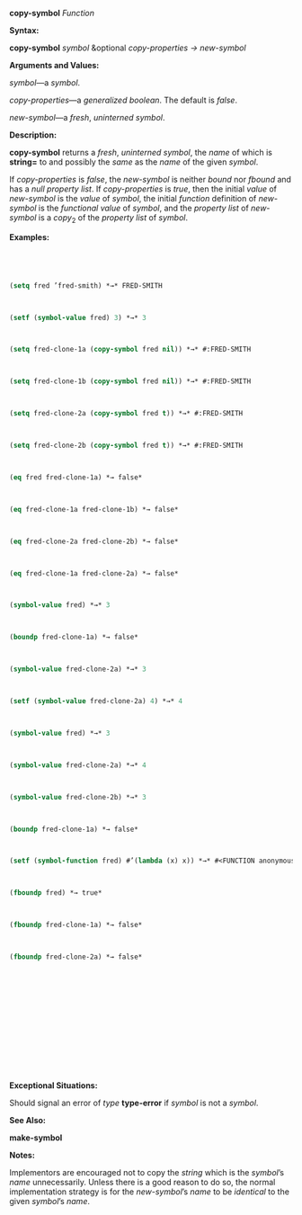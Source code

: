 **copy-symbol** *Function* 



**Syntax:** 



**copy-symbol** *symbol* &amp;optional *copy-properties → new-symbol* 



**Arguments and Values:** 



*symbol*—a *symbol*. 



*copy-properties*—a *generalized boolean*. The default is *false*. 



*new-symbol*—a *fresh*, *uninterned symbol*. 



**Description:** 



**copy-symbol** returns a *fresh*, *uninterned symbol*, the *name* of which is **string=** to and possibly the *same* as the *name* of the given *symbol*. 



If *copy-properties* is *false*, the *new-symbol* is neither *bound* nor *fbound* and has a *null property list*. If *copy-properties* is *true*, then the initial *value* of *new-symbol* is the *value* of *symbol*, the initial *function* definition of *new-symbol* is the *functional value* of *symbol*, and the *property list* of *new-symbol* is a *copy*<sub>2</sub> of the *property list* of *symbol*. 



**Examples:**
```lisp
 



(setq fred ’fred-smith) *→* FRED-SMITH 



(setf (symbol-value fred) 3) *→* 3 



(setq fred-clone-1a (copy-symbol fred nil)) *→* #:FRED-SMITH 



(setq fred-clone-1b (copy-symbol fred nil)) *→* #:FRED-SMITH 



(setq fred-clone-2a (copy-symbol fred t)) *→* #:FRED-SMITH 



(setq fred-clone-2b (copy-symbol fred t)) *→* #:FRED-SMITH 



(eq fred fred-clone-1a) *→ false* 



(eq fred-clone-1a fred-clone-1b) *→ false* 



(eq fred-clone-2a fred-clone-2b) *→ false* 



(eq fred-clone-1a fred-clone-2a) *→ false* 



(symbol-value fred) *→* 3 



(boundp fred-clone-1a) *→ false* 



(symbol-value fred-clone-2a) *→* 3 



(setf (symbol-value fred-clone-2a) 4) *→* 4 



(symbol-value fred) *→* 3 



(symbol-value fred-clone-2a) *→* 4 



(symbol-value fred-clone-2b) *→* 3 



(boundp fred-clone-1a) *→ false* 



(setf (symbol-function fred) #’(lambda (x) x)) *→* #<FUNCTION anonymous> 



(fboundp fred) *→ true* 



(fboundp fred-clone-1a) *→ false* 



(fboundp fred-clone-2a) *→ false* 







 



 




```
**Exceptional Situations:** 



Should signal an error of *type* **type-error** if *symbol* is not a *symbol*. 



**See Also:** 



**make-symbol** 



**Notes:** 



Implementors are encouraged not to copy the *string* which is the *symbol*’s *name* unnecessarily. Unless there is a good reason to do so, the normal implementation strategy is for the *new-symbol*’s *name* to be *identical* to the given *symbol*’s *name*. 



